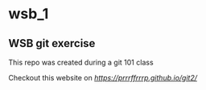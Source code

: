 # wsb_1

## WSB git exercise

This repo was created during a git 101 class

Checkout this website on *https://prrrffrrrp.github.io/git2/* 
